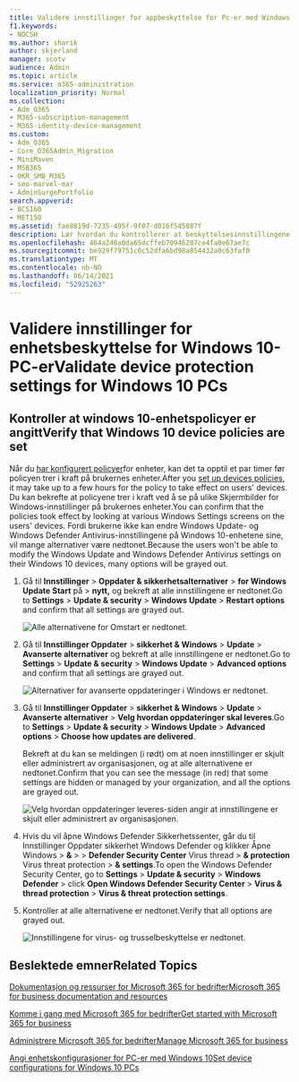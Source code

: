 ```yaml
---
title: Validere innstillinger for appbeskyttelse for Pc-er med Windows 10
f1.keywords:
- NOCSH
ms.author: sharik
author: skjerland
manager: scotv
audience: Admin
ms.topic: article
ms.service: o365-administration
localization_priority: Normal
ms.collection:
- Adm_O365
- M365-subscription-management
- M365-identity-device-management
ms.custom:
- Adm_O365
- Core_O365Admin_Migration
- MiniMaven
- MSB365
- OKR_SMB_M365
- seo-marvel-mar
- AdminSurgePortfolio
search.appverid:
- BCS160
- MET150
ms.assetid: fae8819d-7235-495f-9f07-d016f545887f
description: Lær hvordan du kontrollerer at beskyttelsesinnstillingene for Microsoft 365 for business-apper trer i kraft på brukernes Windows 10-enheter.
ms.openlocfilehash: 464a246a0da65dcffeb70946287ce4fa0e67ae7c
ms.sourcegitcommit: be929f79751c0c52dfa6bd98a854432a0c63faf0
ms.translationtype: MT
ms.contentlocale: nb-NO
ms.lasthandoff: 06/14/2021
ms.locfileid: "52925263"
---
```

# <a name="validate-device-protection-settings-for-windows-10-pcs"></a><span data-ttu-id="b48dd-103">Validere innstillinger for enhetsbeskyttelse for Windows 10-PC-er</span><span class="sxs-lookup"><span data-stu-id="b48dd-103">Validate device protection settings for Windows 10 PCs</span></span>

## <a name="verify-that-windows-10-device-policies-are-set"></a><span data-ttu-id="b48dd-104">Kontroller at windows 10-enhetspolicyer er angitt</span><span class="sxs-lookup"><span data-stu-id="b48dd-104">Verify that Windows 10 device policies are set</span></span>

<span data-ttu-id="b48dd-105">Når du [har konfigurert policyer](protection-settings-for-windows-10-pcs.md)for enheter, kan det ta opptil et par timer før policyen trer i kraft på brukernes enheter.</span><span class="sxs-lookup"><span data-stu-id="b48dd-105">After you [set up devices policies](protection-settings-for-windows-10-pcs.md), it may take up to a few hours for the policy to take effect on users' devices.</span></span> <span data-ttu-id="b48dd-106">Du kan bekrefte at policyene trer i kraft ved å se på ulike Skjermbilder for Windows-innstillinger på brukernes enheter.</span><span class="sxs-lookup"><span data-stu-id="b48dd-106">You can confirm that the policies took effect by looking at various Windows Settings screens on the users' devices.</span></span> <span data-ttu-id="b48dd-107">Fordi brukerne ikke kan endre Windows Update- og Windows Defender Antivirus-innstillingene på Windows 10-enhetene sine, vil mange alternativer være nedtonet.</span><span class="sxs-lookup"><span data-stu-id="b48dd-107">Because the users won't be able to modify the Windows Update and Windows Defender Antivirus settings on their Windows 10 devices, many options will be grayed out.</span></span>
  
1. <span data-ttu-id="b48dd-108">Gå til **Innstillinger** \> **Oppdater &amp; sikkerhetsalternativer** \> **for Windows Update Start** på \> **nytt,** og bekreft at alle innstillingene er nedtonet.</span><span class="sxs-lookup"><span data-stu-id="b48dd-108">Go to **Settings** \> **Update &amp; security** \> **Windows Update** \> **Restart options** and confirm that all settings are grayed out.</span></span> 
    
    ![Alle alternativene for Omstart er nedtonet.](../media/31308da9-18b0-47c5-bbf6-d5fa6747c376.png)
  
2. <span data-ttu-id="b48dd-110">Gå til **Innstillinger Oppdater** \> **sikkerhet &amp; Windows** \> **Update** \> **Avanserte alternativer** og bekreft at alle innstillingene er nedtonet.</span><span class="sxs-lookup"><span data-stu-id="b48dd-110">Go to **Settings** \> **Update &amp; security** \> **Windows Update** \> **Advanced options** and confirm that all settings are grayed out.</span></span> 
    
    ![Alternativer for avanserte oppdateringer i Windows er nedtonet.](../media/049cf281-d503-4be9-898b-c0a3286c7fc2.png)
  
3. <span data-ttu-id="b48dd-112">Gå til **Innstillinger Oppdater** \> **sikkerhet &amp; Windows** \> **Update** \> **Avanserte alternativer** \> **Velg hvordan oppdateringer skal leveres**.</span><span class="sxs-lookup"><span data-stu-id="b48dd-112">Go to **Settings** \> **Update &amp; security** \> **Windows Update** \> **Advanced options** \> **Choose how updates are delivered**.</span></span>
    
    <span data-ttu-id="b48dd-113">Bekreft at du kan se meldingen (i rødt) om at noen innstillinger er skjult eller administrert av organisasjonen, og at alle alternativene er nedtonet.</span><span class="sxs-lookup"><span data-stu-id="b48dd-113">Confirm that you can see the message (in red) that some settings are hidden or managed by your organization, and all the options are grayed out.</span></span>
    
    ![Velg hvordan oppdateringer leveres-siden angir at innstillingene er skjult eller administrert av organisasjonen.](../media/6b3e37c5-da41-4afd-9983-b4f406216b59.png)
  
4. <span data-ttu-id="b48dd-115">Hvis du vil åpne Windows Defender Sikkerhetssenter, går du til Innstillinger  Oppdater sikkerhet Windows Defender og klikker Åpne Windows \> **&amp;** \>  \> **Defender Security Center** Virus thread \> **&amp; protection** Virus threat protection \> **&amp; settings**.</span><span class="sxs-lookup"><span data-stu-id="b48dd-115">To open the Windows Defender Security Center, go to **Settings** \> **Update &amp; security** \> **Windows Defender** \> click **Open Windows Defender Security Center** \> **Virus &amp; thread protection** \> **Virus &amp; threat protection settings**.</span></span> 
    
5. <span data-ttu-id="b48dd-116">Kontroller at alle alternativene er nedtonet.</span><span class="sxs-lookup"><span data-stu-id="b48dd-116">Verify that all options are grayed out.</span></span> 
    
    ![Innstillingene for virus- og trusselbeskyttelse er nedtonet.](../media/9ca68d40-a5d9-49d7-92a4-c581688b5926.png)
  
## <a name="related-topics"></a><span data-ttu-id="b48dd-118">Beslektede emner</span><span class="sxs-lookup"><span data-stu-id="b48dd-118">Related Topics</span></span>

[<span data-ttu-id="b48dd-119">Dokumentasjon og ressurser for Microsoft 365 for bedrifter</span><span class="sxs-lookup"><span data-stu-id="b48dd-119">Microsoft 365 for business documentation and resources</span></span>](./index.yml)
  
[<span data-ttu-id="b48dd-120">Komme i gang med Microsoft 365 for bedrifter</span><span class="sxs-lookup"><span data-stu-id="b48dd-120">Get started with Microsoft 365 for business</span></span>](microsoft-365-business-overview.md)
  
[<span data-ttu-id="b48dd-121">Administrere Microsoft 365 for bedrifter</span><span class="sxs-lookup"><span data-stu-id="b48dd-121">Manage Microsoft 365 for business</span></span>](manage.md)
  
[<span data-ttu-id="b48dd-122">Angi enhetskonfigurasjoner for PC-er med Windows 10</span><span class="sxs-lookup"><span data-stu-id="b48dd-122">Set device configurations for Windows 10 PCs</span></span>](protection-settings-for-windows-10-pcs.md)
